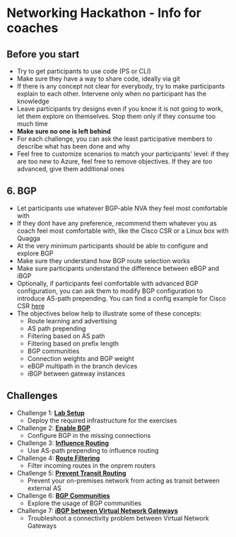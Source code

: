 
# Networking Hackathon - Info for coaches

## Before you start

- Try to get participants to use code (PS or CLI)
- Make sure they have a way to share code, ideally via git
- If there is any concept not clear for everybody, try to make participants explain to each other. Intervene only when no participant has the knowledge
- Leave participants try designs even if you know it is not going to work, let them explore on themselves. Stop them only if they consume too much time
- **Make sure no one is left behind**
- For each challenge, you can ask the least participative members to describe what has been done and why
- Feel free to customize scenarios to match your participants' level: if they are too new to Azure, feel free to remove objectives. If they are too advanced, give them additional ones


## 6. BGP

- Let participants use whatever BGP-able NVA they feel most comfortable with
- If they dont have any preference, recommend them whatever you as coach feel most comfortable with, like the Cisco CSR or a Linux box with Quagga
- At the very minimum participants should be able to configure and explore BGP
- Make sure they understand how BGP route selection works
- Make sure participants understand the difference between eBGP and iBGP
- Optionally, if participants feel comfortable with advanced BGP configuration, you can ask them to modify BGP configuration to introduce AS-path prepending. You can find a config example for Cisco CSR [here](https://community.cisco.com/t5/networking-blogs/bgp-as-path-prepending-configuration/ba-p/3819334)
- The objectives below help to illustrate some of these concepts:
    - Route learning and advertising
    - AS path prepending
    - Filtering based on AS path
    - Filtering based on prefix length
    - BGP communities
    - Connection weights and BGP weight
    - eBGP multipath in the branch devices
    - iBGP between gateway instances

## Challenges

- Challenge 1: **[Lab Setup](01-lab_setup.md)**
   - Deploy the required infrastructure for the exercises
- Challenge 2: **[Enable BGP](02-enable_bpg.md)**
    - Configure BGP in the missing connections
- Challenge 3: **[Influence Routing](03-aspath_prepending.md)**
    - Use AS-path prepending to influence routing
- Challenge 4: **[Route Filtering](04-filtering.md)**
    - Filter incoming routes in the onprem routers
- Challenge 5: **[Prevent Transit Routing](05-transit.md)**
    - Prevent your on-premises network from acting as transit between external AS
- Challenge 6: **[BGP Communities](06-communities.md)**
    - Explore the usage of BGP communities
- Challenge 7: **[iBGP between Virtual Network Gateways](07-vng_ibgp.md)**
    - Troubleshoot a connectivity problem between Virtual Network Gateways

